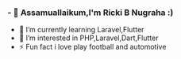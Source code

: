 ### -                                                     👋 Assamuallaikum,I'm Ricki B Nugraha :)



- 🌱 I’m currently learning Laravel,Flutter
- 👯 I’m interested in PHP,Laravel,Dart,Flutter
- ⚡ Fun fact i love play football and automotive 

